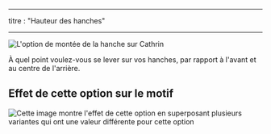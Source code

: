 - - -
titre : "Hauteur des hanches"
- - -

![L'option de montée de la hanche sur Cathrin](./hiprise.svg)

À quel point voulez-vous se lever sur vos hanches, par rapport à l'avant et au centre de l'arrière.

## Effet de cette option sur le motif

![Cette image montre l'effet de cette option en superposant plusieurs variantes qui ont une valeur différente pour cette option](cathrin_hiprise_sample.svg "Effet de cette option sur le modèle")
